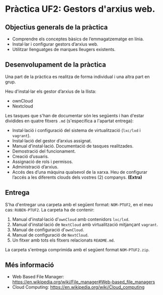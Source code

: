 # Pràctica UF2: Gestors d'arxius web.
## Objectius generals de la pràctica
* Comprendre els conceptes bàsics de l’emmagatzematge en línia.
* Instal·lar i configurar gestors d’arxius web.
* Utilitzar llenguatges de marques lleugers existents.

## Desenvolupament de la pràctica

Una part de la pràctica es realitza de forma individual i una altra part en grup.

Heu d'instal·lar els gestor d’arxius de la llista:
* ownCloud
* Nextcloud

Les tasques que s'han de documentar són les següents i han d'estar dividides en quatre fitxers `.md` (s'especifica a l'apartat entrega):

* Instal·lació i configuració del sistema de virtualització (`lxc/lxd` i `vagrant`).
* Instal·lació del gestor d’arxius assignat.
* Manual d’instal·lació. Documentació de tasques realitzades.
* Demostració del funcionament.
* Creació d’usuaris.
* Assignació de rols i permisos.
* Administració d’arxius.
* Accés des d’una màquina qualsevol de la xarxa. Heu de configurar l’accés a les diferents clouds dels vostres (2) companys. **(Extra)**

## Entrega
S'ha d'entregar una carpeta amb el següent format:
`NOM-PTUF2`, en el meu cas: `RUBEN-PTUF2`. La carpeta ha de contenir:

1. Manual d'instal·lació d'`ownCloud` amb contenidors `lxc/lxd`.
2. Manual d'instal·lació de `NextCloud` amb virtualització mitjançant `vagrant`.
3. Manual de configuració d'`ownCloud`.
4. Manual de configuració de `NextCloud`.
5. Un fitxer amb tots els fitxers relacionats `README.md`.

La carpeta s'entrega comprimida amb el següent format `NOM-PTUF2.zip`.

## Més informació
* Web Based File Manager: https://en.wikipedia.org/wiki/File_manager#Web-based_file_managers
* Cloud Computing: https://en.wikipedia.org/wiki/Cloud_computing

